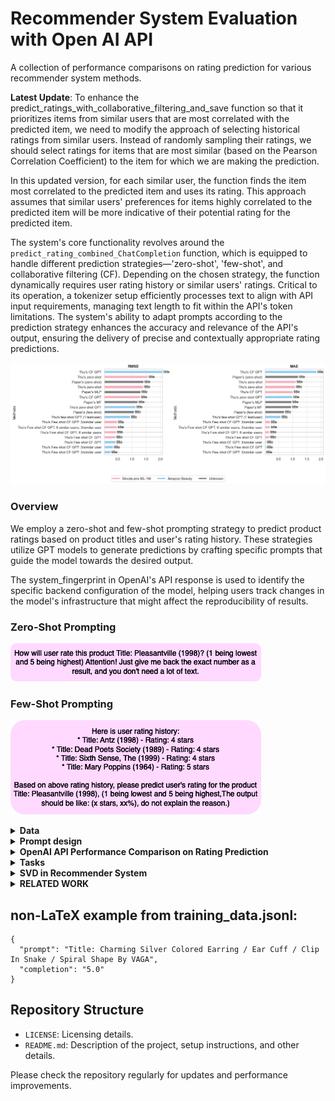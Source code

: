 # Recommender System Evaluation with Open AI API

A collection of performance comparisons on rating prediction for various recommender system methods.

**Latest Update**: To enhance the predict_ratings_with_collaborative_filtering_and_save function so that it prioritizes items from similar users that are most correlated with the predicted item, we need to modify the approach of selecting historical ratings from similar users. Instead of randomly sampling their ratings, we should select ratings for items that are most similar (based on the Pearson Correlation Coefficient) to the item for which we are making the prediction.

In this updated version, for each similar user, the function finds the item most correlated to the predicted item and uses its rating. This approach assumes that similar users' preferences for items highly correlated to the predicted item will be more indicative of their potential rating for the predicted item.

The system's core functionality revolves around the `predict_rating_combined_ChatCompletion` function, which is equipped to handle different prediction strategies—'zero-shot', 'few-shot', and collaborative filtering (CF). Depending on the chosen strategy, the function dynamically requires user rating history or similar users' ratings. Critical to its operation, a tokenizer setup efficiently processes text to align with API input requirements, managing text length to fit within the API's token limitations. The system's ability to adapt prompts according to the prediction strategy enhances the accuracy and relevance of the API's output, ensuring the delivery of precise and contextually appropriate rating predictions.

![performance](code/notebook/images/comparison_plot.png)


### Overview

We employ a zero-shot and few-shot prompting strategy to predict product ratings based on product titles and user's rating history. These strategies utilize GPT models to generate predictions by crafting specific prompts that guide the model towards the desired output.

The system_fingerprint in OpenAI's API response is used to identify the specific backend configuration of the model, helping users track changes in the model's infrastructure that might affect the reproducibility of results.

### Zero-Shot Prompting

![Few-Shot Prompt](code/notebook/images/prompts/zero_shot_prompt.png)

### Few-Shot Prompting

![Few-Shot Prompt](code/notebook/images/prompts/few_shot_prompt.png)


<details><summary><b> Data </b></summary>
<p>
Amazon Dataset Description
The Amazon dataset used in this project is divided into two sets: Small Amazon and Large Amazon.

1. **Small Amazon Dataset:**

This dataset is a subset of the main dataset where the 'reviewerID' column is used to filter out users.
Only users with more than 5 ratings are considered.
From these users, records of only 5 unique users are randomly selected using a specific seed.
Dataset Statistics:
+ Number of unique users: 5
+ Number of unique products: 23
+ Number of unique ratings: 4
+ Unique rating values: [5.0, 2.0, 3.0, 4.0]

2. **Large Amazon Dataset:**

This dataset includes all data that has a 'reviewerID'.
Only users with 5 or more ratings are considered.
Dataset Statistics:
+ Number of unique users: 1608
+ Number of unique products: 1879
+ Number of unique ratings: 5
+ Unique rating values: [1.0, 5.0, 4.0, 2.0, 3.0]

Source: https://cseweb.ucsd.edu/~jmcauley/datasets/amazon_v2/

![](code/notebook/images/interaction_venn_diagram.png)

We're attempting to predict product ratings based on item attributes, while avoiding interaction and user-specific details. This makes sense for a zero-shot prediction approach.

**Item Side:**
| Column Name     | Description                                       |
|-----------------|---------------------------------------------------|
| asin            | Unique product ID                                 |
| title           | Name of the product                               |
| feature         | Bullet-point format features of the product       |
| description     | Description of the product                        |
| price           | Price of the product in US dollars                |
| imageURL        | URL of the product image                          |
| imageURLHighRes | URL of the high resolution product image          |
| related         | Related products (also bought, also viewed, etc.) |
| salesRank       | Sales rank information                            |
| brand           | Brand name of the product                         |
| categories      | List of categories the product belongs to         |
| tech1           | The first technical detail table of the product   |
| tech2           | The second technical detail table of the product  |
| similar         | Similar product table                             |
| also_buy        | Products also bought with this item               |
| also_view       | Products also viewed by users who viewed this item|
| details         | Additional details about the product              |
| main_cat        | Main category of the product                      |
| similar_item    | Similar items related to the product              |
| date            | Release date or manufacturing date of the product |
| rank            | Ranking information of the product                |


**Interaction Side:**
| Column Name     | Description                                       |
|-----------------|---------------------------------------------------|
| reviewText      | Text of the review                                |
| overall         | Rating of the product                             |
| summary         | Summary of the review                             |
| unixReviewTime  | Time of the review in unix time                   |
| reviewTime      | Time of the review in raw format                  |
| vote            | Helpful votes count for the review                |
| style           | A dictionary of the product metadata              |
| image           | Images posted by users after receiving the product|

**User Side:**
| Column Name   | Description                               |
|---------------|-------------------------------------------|
| reviewerID    | Unique ID of the reviewer                 |
| reviewerName  | Name of the reviewer                      |
| verified      | Indicates if the review is verified or not|


**Determining the importance of features that impact the rating of a product**
| Feature                  | Description                                                                                                                                       |
|--------------------------|---------------------------------------------------------------------------------------------------------------------------------------------------|
| `title`                  | The product title is the first thing customers see. A clear and accurate title can set appropriate expectations.                                  |
| `brand`                  | Established and reputable brands might receive higher ratings due to brand loyalty and trustworthiness.                                            |
| `price`                  | The cost of the product can influence ratings. If customers feel they received good value for their money, they might rate the product higher.     |
| `feature`                | Special features or unique selling points of the product can impact its utility and the customer's satisfaction.                                  |
| `rank`                   | Products with better sales ranks might be more popular and, therefore, have higher or more consistent ratings.                                     |
| `also_buy` and `also_view` | Products frequently bought or viewed together can provide insights into user preferences and the potential quality or utility of a product.      |
| `main_cat`               | The main category of the product might influence ratings as some categories may inherently have higher or lower ratings.                           |
| `details`                | Detailed specifications or additional information about the product can help set correct customer expectations.                                    |
| `similar_item`           | If customers often compare the product with similar items, it can provide insights into the competitive landscape and the product's standing among its peers. |


</p>
</details>



<details><summary><b> Prompt design</b></summary>
<p>

**References**
https://learn.deeplearning.ai/chatgpt-prompt-eng/lesson/1/introduction

</p>
</details>

<details><summary><b> OpenAI API Performance Comparison on Rating Prediction</b></summary>
<p>


**References:**

[1] Yehuda Koren, Robert Bell, and Chris Volinsky. 2009. Matrix factorization techniques for recommender systems. Computer 42, 8 (2009), 30–37.

[2] Heng-Tze Cheng, Levent Koc, Jeremiah Harmsen, Tal Shaked, Tushar Chandra, Hrishi Aradhye, Glen Anderson, Greg Corrado, Wei Chai, Mustafa Ispir, et al. 2016. Wide & deep learning for recommender systems. In Proceedings of the 1st workshop on deep learning for recommender systems. 7–10.

[3] [https://arxiv.org/pdf/2304.10149.pdf](https://arxiv.org/pdf/2304.10149.pdf)

</p>
</details>

<details><summary><b>Tasks</b></summary>
<p>

# Content-Based Recommendation Systems

# Collaborative Filtering (CF) Recommendation Systems
To adapt our existing OpenAI GPT-based product rating prediction system into a Collaborative Filtering (CF) approach for a recommender system, we need to shift the focus from analyzing individual product attributes to leveraging user-item interactions. Collaborative Filtering primarily uses past interactions (such as ratings) from users to make recommendations. This approach can be user-based, item-based, or a hybrid.

User-Based CF: This involves finding similar users based on their ratings and recommending items that these similar users liked.

Item-Based CF: This involves finding similar items based on how users rated them and recommending these similar items to users.

Matrix Factorization: A more advanced approach, often used in modern recommender systems, where user-item interactions are represented in a matrix, and matrix factorization techniques are used to predict missing ratings.

Incorporate Embeddings: we can use GPT to generate embeddings for items based on their descriptions and other features, and then use these embeddings to find similar items or to enhance the user-item interaction matrix.

![user similarity heat map](code/notebook/images/user_similarity_heatmap.png)



# User-Based Collaborative Filtering Recommender System

## Overview
User-Based Collaborative Filtering with item feature vectors is an advanced technique in recommender systems. It not only considers the ratings given by users to items but also incorporates additional features of the items to enhance the recommendation process.

## User-Item Rating Matrix with Item Features
In this approach, we extend the user-item rating matrix to include a feature vector for each item. Let's denote the extended matrix as \( R \) and the feature vector for item \( i \) as \( \mathbf{f}_i \).

### Matrix Representation
The matrix \( R \) is represented as follows, where \( r_{ij} \) is the rating given by user \( j \) to item \( i \), and \( \mathbf{f}_i \) is the feature vector of item \( i \):


$$
R = 
\begin{pmatrix}
r_{11} & r_{12} & \cdots & r_{1n} & \mathbf{f}_1 \\
r_{21} & r_{22} & \cdots & r_{2n} & \mathbf{f}_2 \\
\vdots & \vdots & \ddots & \vdots & \vdots \\
r_{m1} & r_{m2} & \cdots & r_{mn} & \mathbf{f}_m
\end{pmatrix}
$$


- m represents the total number of items.
- n represents the total number of users.
- r_ij is the rating of the i-th item by the j-th user.
- f_i represents the feature vector of the i-th item.

### Item Feature Vectors
- Feature vectors f_i can include various attributes like title, category, price, etc.
- The dimensionality and nature of these features can vary depending on the application.

## Methodology
1. **Feature Vector Integration**: Incorporate item features into the recommendation algorithm, enriching the user-item interactions with additional item information.
2. **Similarity Computation**: Compute the similarity between users based on their ratings and item features.
3. **Neighborhood Selection**: Select a subset of users (neighbors) who are most similar to the active user, considering both ratings and item features.
4. **Prediction Computation**: Predict the ratings of items not yet rated by the active user, using both user similarity and item features.

## Applications
- Movie Rating Prediction
- E-commerce Amazon Beauty Rating Prediction


## Limitations
- Complexity: Increased computational complexity due to additional item features.
- Feature Selection: The need for effective selection and representation of item features.
- Cold Start Problem: Difficulty in recommending new items with limited feature information.

</p>
</details>


<details><summary><b>SVD in Recommender System</b></summary>
<p>

![image](https://github.com/tnathu-ai/recommender-system/assets/72063833/45f92fdc-32f4-425c-bcd4-dfdb331ca5f4)

</p>
</details>


<details><summary><b>RELATED WORK</b></summary>
<p>
[2305.02182] Uncovering ChatGPT's Capabilities in Recommender Systems (arxiv.org)

Uncovering ChatGPT’s Capabilities in Recommender Systems | Proceedings of the 17th ACM Conference on Recommender Systems

[2309.03613] Evaluating ChatGPT as a Recommender System: A Rigorous Approach (arxiv.org)
(GitHub - sisinflab/Recommender-ChatGPT: The official source code and datasets for the paper titled "Evaluating ChatGPT as a Recommender System: A Rigorous Approach")

[2304.10149] Is ChatGPT a Good Recommender? A Preliminary Study (arxiv.org)
</p>
</details>


## non-LaTeX example from training_data.jsonl:

  ```
  {
    "prompt": "Title: Charming Silver Colored Earring / Ear Cuff / Clip In Snake / Spiral Shape By VAGA", 
    "completion": "5.0"
  }
  ```

## Repository Structure

- `LICENSE`: Licensing details.
- `README.md`: Description of the project, setup instructions, and other details.

Please check the repository regularly for updates and performance improvements.


